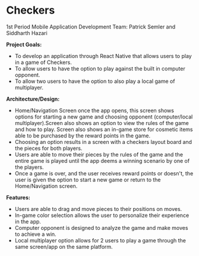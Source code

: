 # Checkers

1st Period Mobile Application Development 
Team: Patrick Semler and Siddharth Hazari

**Project Goals:**
- To develop an application through React Native that allows users to play in a game of Checkers.
- To allow users to have the option to play against the built in computer opponent.
- To allow two users to have the option to also play a local game of multiplayer. 

**Architecture/Design:**
- Home/Navigation Screen once the app opens, this screen shows options for starting a new game and choosing opponent (computer/local multiplayer).Screen also shows an option to view the rules of the game and how to play. Screen also shows an in-game store for cosmetic items able to be purchased by the reward points in the game.
- Choosing an option results in a screen with a checkers layout board and the pieces for both players.
- Users are able to move their pieces by the rules of the game and the entire game is played until the app deems a winning scenario by one of the players.
- Once a game is over, and the user receives reward points or doesn't, the user is given the option to start a new game or return to the Home/Navigation screen.

**Features:**
- Users are able to drag and move pieces to their positions on moves.
- In-game color selection allows the user to personalize their experience in the app.
- Computer opponent is designed to analyze the game and make moves to achieve a win.
- Local multiplayer option allows for 2 users to play a game through the same screen/app on the same platform. 
